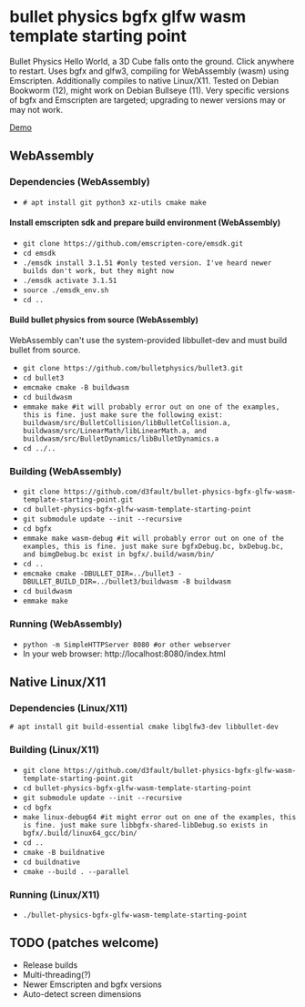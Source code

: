 # bullet physics bgfx glfw wasm template starting point

Bullet Physics Hello World, a 3D Cube falls onto the ground. Click anywhere to restart. Uses bgfx and glfw3, compiling for WebAssembly (wasm) using Emscripten. Additionally compiles to native Linux/X11. Tested on Debian Bookworm (12), might work on Debian Bullseye (11). Very specific versions of bgfx and Emscripten are targeted; upgrading to newer versions may or may not work.

[Demo](http://d3fault.github.io/wasm-3d-demos/bullet-physics-bgfx-glfw-wasm-template-starting-point/index.html)

## WebAssembly

### Dependencies (WebAssembly)

* `# apt install git python3 xz-utils cmake make`

#### Install emscripten sdk and prepare build environment (WebAssembly)

* `git clone https://github.com/emscripten-core/emsdk.git`
* `cd emsdk`
* `./emsdk install 3.1.51 #only tested version. I've heard newer builds don't work, but they might now`
* `./emsdk activate 3.1.51`
* `source ./emsdk_env.sh`
* `cd ..`

#### Build bullet physics from source (WebAssembly)

WebAssembly can't use the system-provided libbullet-dev and must build bullet from source.

* `git clone https://github.com/bulletphysics/bullet3.git`
* `cd bullet3`
* `emcmake cmake -B buildwasm`
* `cd buildwasm`
* `emmake make #it will probably error out on one of the examples, this is fine. just make sure the following exist: buildwasm/src/BulletCollision/libBulletCollision.a, buildwasm/src/LinearMath/libLinearMath.a, and buildwasm/src/BulletDynamics/libBulletDynamics.a`
* `cd ../..`

### Building (WebAssembly)

* `git clone https://github.com/d3fault/bullet-physics-bgfx-glfw-wasm-template-starting-point.git`
* `cd bullet-physics-bgfx-glfw-wasm-template-starting-point`
* `git submodule update --init --recursive`
* `cd bgfx`
* `emmake make wasm-debug #it will probably error out on one of the examples, this is fine. just make sure bgfxDebug.bc, bxDebug.bc, and bimgDebug.bc exist in bgfx/.build/wasm/bin/`
* `cd ..`
* `emcmake cmake -DBULLET_DIR=../bullet3 -DBULLET_BUILD_DIR=../bullet3/buildwasm -B buildwasm`
* `cd buildwasm`
* `emmake make`

### Running (WebAssembly)

* `python -m SimpleHTTPServer 8080 #or other webserver`
* In your web browser: http://localhost:8080/index.html

## Native Linux/X11

### Dependencies (Linux/X11)

`# apt install git build-essential cmake libglfw3-dev libbullet-dev`

### Building (Linux/X11)

* `git clone https://github.com/d3fault/bullet-physics-bgfx-glfw-wasm-template-starting-point.git`
* `cd bullet-physics-bgfx-glfw-wasm-template-starting-point`
* `git submodule update --init --recursive`
* `cd bgfx`
* `make linux-debug64 #it might error out on one of the examples, this is fine. just make sure libbgfx-shared-libDebug.so exists in bgfx/.build/linux64_gcc/bin/`
* `cd ..`
* `cmake -B buildnative`
* `cd buildnative`
* `cmake --build . --parallel`

### Running (Linux/X11)

* `./bullet-physics-bgfx-glfw-wasm-template-starting-point`

## TODO (patches welcome)

* Release builds
* Multi-threading(?)
* Newer Emscripten and bgfx versions
* Auto-detect screen dimensions
